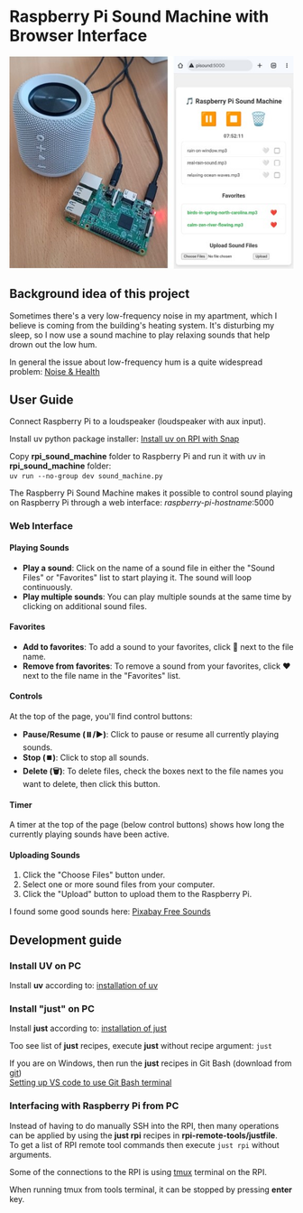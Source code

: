 # Raspberry Pi Sound Machine with Browser Interface

![sound-machine](sound_machine.jpg)

## Background idea of this project

Sometimes there's a very low-frequency noise in my apartment, which I believe is coming from the building's heating system. It's disturbing my sleep, so I now use a sound machine to play relaxing sounds that help drown out the low hum.

In general the issue about low-frequency hum is a quite widespread problem: [Noise & Health](https://journals.lww.com/nohe/fulltext/2004/06230/low_frequency_noise_and_annoyance.6.aspx)

## User Guide

Connect Raspberry Pi to a loudspeaker (loudspeaker with aux input).

Install uv python package installer: [Install uv on RPI with Snap](https://snapcraft.io/install/astral-uv/raspbian)

Copy **rpi_sound_machine** folder to Raspberry Pi and run it with uv in **rpi_sound_machine** folder:<br>
```uv run --no-group dev sound_machine.py```

The Raspberry Pi Sound Machine makes it possible to control sound playing on Raspberry Pi through a web interface: *raspberry-pi-hostname*:5000

### Web Interface

#### Playing Sounds

*   **Play a sound**: Click on the name of a sound file in either the "Sound Files" or "Favorites" list to start playing it. The sound will loop continuously.
*   **Play multiple sounds**: You can play multiple sounds at the same time by clicking on additional sound files.

#### Favorites

*   **Add to favorites**: To add a sound to your favorites, click 🤍 next to the file name.
*   **Remove from favorites**: To remove a sound from your favorites, click ❤️ next to the file name in the "Favorites" list.

#### Controls

At the top of the page, you'll find control buttons:

*   **Pause/Resume (⏸️/▶️)**: Click to pause or resume all currently playing sounds.
*   **Stop (⏹️)**: Click to stop all sounds.
*   **Delete (🗑️)**: To delete files, check the boxes next to the file names you want to delete, then click this button.

#### Timer

A timer at the top of the page (below control buttons) shows how long the currently playing sounds have been active.

#### Uploading Sounds

1.  Click the "Choose Files" button under.
2.  Select one or more sound files from your computer.
3.  Click the "Upload" button to upload them to the Raspberry Pi.

I found some good sounds here: [Pixabay Free Sounds](https://pixabay.com/sound-effects/search/)

## Development guide

### Install UV on PC

Install **uv** according to: [installation of uv](https://github.com/christianhansenx/hansen-developer-notes/blob/main/tools-and-apps/uv/README.MD)

### Install "just" on PC

Install **just** according to: [installation of just](https://github.com/christianhansenx/hansen-developer-notes/blob/main/tools-and-apps/just/README.MD)

Too see list of **just** recipes, execute **just** without recipe argument: ```just```

If you are on Windows, then run the **just** recipes in Git Bash (download from  [git](https://git-scm.com/))<br>
[Setting up VS code to use Git Bash terminal](https://github.com/christianhansenx/hansen-developer-notes/blob/main/tools-and-apps/vs-code/README.MD#windows---git-bash-terminal)

### Interfacing with Raspberry Pi from PC

Instead of having to do manually SSH into the RPI, then many operations can be applied by using the **just rpi** recipes in **rpi-remote-tools/justfile**.<br>
To get a list of RPI remote tool commands then execute ```just rpi``` without arguments.

Some of the connections to the RPI is using [tmux](https://github.com/tmux/tmux/wiki) terminal on the RPI.<br>

When running tmux from tools terminal, it can be stopped by pressing **enter** key.

